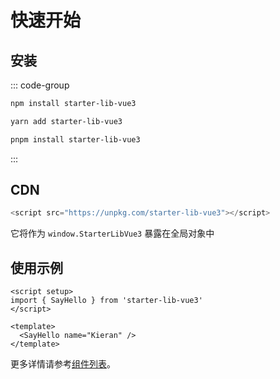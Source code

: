 # 快速开始

## 安装

::: code-group

```sh [npm]
npm install starter-lib-vue3
```

```sh [yarn]
yarn add starter-lib-vue3
```

```sh [pnpm]
pnpm install starter-lib-vue3
```
:::

## CDN

```js
<script src="https://unpkg.com/starter-lib-vue3"></script>
```

它将作为 `window.StarterLibVue3` 暴露在全局对象中

## 使用示例

```vue
<script setup>
import { SayHello } from 'starter-lib-vue3'
</script>

<template>
  <SayHello name="Kieran" />
</template>
```

更多详情请参考[组件列表](/components/index)。
